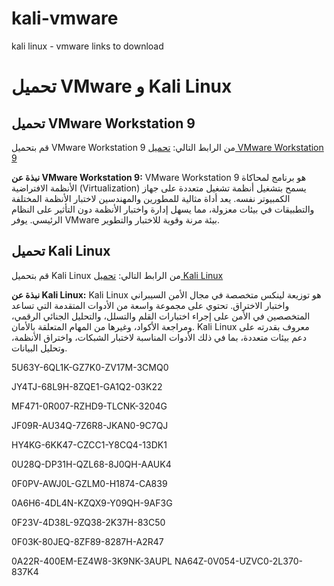 # kali-vmware
kali linux - vmware links to download
# تحميل VMware و Kali Linux

## تحميل VMware Workstation 9
قم بتحميل VMware Workstation 9 من الرابط التالي:
[تحميل VMware Workstation 9](https://www.youwindowsworld.com/en/downloads/virtualization/vmware/vmware-workstation-9)

**نبذة عن VMware Workstation 9:**
VMware Workstation 9 هو برنامج لمحاكاة الأنظمة الافتراضية (Virtualization) يسمح بتشغيل أنظمة تشغيل متعددة على جهاز الكمبيوتر نفسه. يعد أداة مثالية للمطورين والمهندسين لاختبار الأنظمة المختلفة والتطبيقات في بيئات معزولة، مما يسهل إدارة واختبار الأنظمة دون التأثير على النظام الرئيسي. يوفر VMware بيئة مرنة وقوية للاختبار والتطوير.

## تحميل Kali Linux
قم بتحميل Kali Linux من الرابط التالي:
[تحميل Kali Linux](https://www.kali.org/)

**نبذة عن Kali Linux:**
Kali Linux هو توزيعة لينكس متخصصة في مجال الأمن السيبراني واختبار الاختراق. تحتوي على مجموعة واسعة من الأدوات المتقدمة التي تساعد المتخصصين في الأمن على إجراء اختبارات القلم والتسلل، والتحليل الجنائي الرقمي، ومراجعة الأكواد، وغيرها من المهام المتعلقة بالأمان. Kali Linux معروف بقدرته على دعم بيئات متعددة، بما في ذلك الأدوات المناسبة لاختبار الشبكات، واختراق الأنظمة، وتحليل البيانات.


5U63Y-6QL1K-GZ7K0-ZV17M-3CMQ0

JY4TJ-68L9H-8ZQE1-GA1Q2-03K22

MF471-0R007-RZHD9-TLCNK-3204G

JF09R-AU34Q-7Z6R8-JKAN0-9C7QJ

HY4KG-6KK47-CZCC1-Y8CQ4-13DK1

0U28Q-DP31H-QZL68-8J0QH-AAUK4

0F0PV-AWJ0L-GZLM0-H1874-CA839

0A6H6-4DL4N-KZQX9-Y09QH-9AF3G

0F23V-4D38L-9ZQ38-2K37H-83C50

0F03K-80JEQ-8ZF89-8287H-A2R47

0A22R-400EM-EZ4W8-3K9NK-3AUPL
NA64Z-0V054-UZVC0-2L370-837K4
